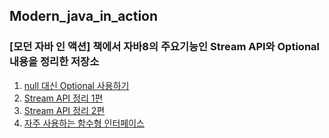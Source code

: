 ## Modern_java_in_action

### [모던 자바 인 액션] 책에서 자바8의 주요기능인 Stream API와 Optional 내용을 정리한 저장소

1. [null 대신 Optional 사용하기](https://1-7171771.tistory.com/103?category=928895)
2. [Stream API 정리 1편](https://1-7171771.tistory.com/99?category=928895)
3. [Stream API 정리 2편](https://1-7171771.tistory.com/102?category=928895)
4. [자주 사용하는 함수형 인터페이스](https://1-7171771.tistory.com/101?category=928895)
